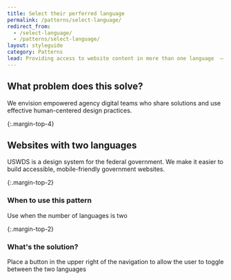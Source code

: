 ```yaml
---
title: Select their perferred language
permalink: /patterns/select-language/
redirect_from:
  - /select-language/
  - /patterns/select-language/
layout: styleguide
category: Patterns
lead: Providing access to website content in more than one language  —  generally content in languages other than (or in addition to) English  — allows users to find information in their primary language. This supports people with limited English proficiency. Consistently using best practices in supporting access to multiple languages helps people to find and use the language that works best for them.  The guidance covers two use cases.
---
```


## What problem does this solve?
We envision empowered agency digital teams who share solutions and use effective human-centered design practices.

{:.margin-top-4}
## Websites with two languages
USWDS is a design system for the federal government. We make it easier to build accessible, mobile-friendly government websites.

{:.margin-top-2}
### When to use this pattern
Use when the number of languages is two

{:.margin-top-2}
### What's the solution?
Place a button in the upper right of the navigation to allow the user to toggle between the two languages
